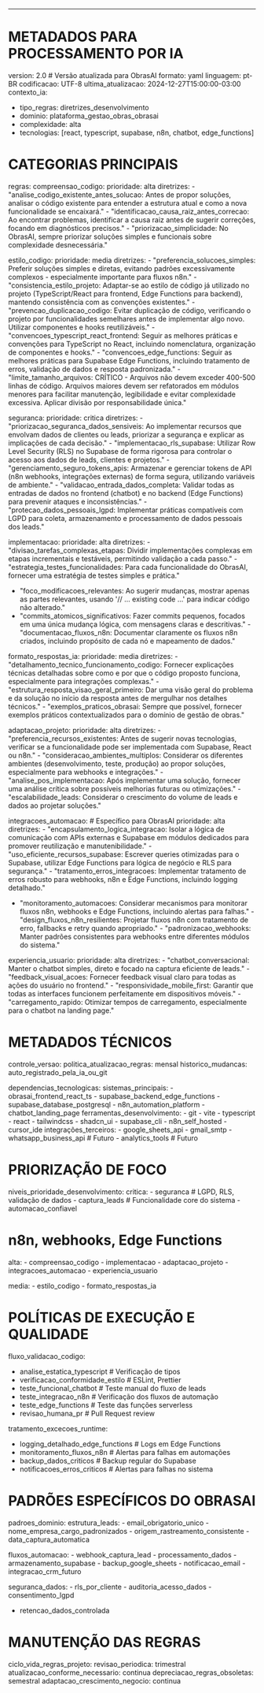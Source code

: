 ---

# METADADOS PARA PROCESSAMENTO POR IA

version: 2.0 # Versão atualizada para ObrasAI formato: yaml linguagem: pt-BR
codificacao: UTF-8 ultima_atualizacao: 2024-12-27T15:00:00-03:00 contexto_ia:

- tipo_regras: diretrizes_desenvolvimento
- dominio: plataforma_gestao_obras_obrasai
- complexidade: alta
- tecnologias: [react, typescript, supabase, n8n, chatbot, edge_functions]

# CATEGORIAS PRINCIPAIS

regras: compreensao_codigo: prioridade: alta diretrizes: -
"analise_codigo_existente_antes_solucao: Antes de propor soluções, analisar o
código existente para entender a estrutura atual e como a nova funcionalidade se
encaixará." - "identificacao_causa_raiz_antes_correcao: Ao encontrar problemas,
identificar a causa raiz antes de sugerir correções, focando em diagnósticos
precisos." - "priorizacao_simplicidade: No ObrasAI, sempre priorizar soluções
simples e funcionais sobre complexidade desnecessária."

estilo_codigo: prioridade: media diretrizes: - "preferencia_solucoes_simples:
Preferir soluções simples e diretas, evitando padrões excessivamente complexos -
especialmente importante para fluxos n8n." - "consistencia_estilo_projeto:
Adaptar-se ao estilo de código já utilizado no projeto (TypeScript/React para
frontend, Edge Functions para backend), mantendo consistência com as convenções
existentes." - "prevencao_duplicacao_codigo: Evitar duplicação de código,
verificando o projeto por funcionalidades semelhares antes de implementar algo
novo. Utilizar componentes e hooks reutilizáveis." -
"convencoes_typescript_react_frontend: Seguir as melhores práticas e convenções
para TypeScript no React, incluindo nomenclatura, organização de componentes e
hooks." - "convencoes_edge_functions: Seguir as melhores práticas para Supabase
Edge Functions, incluindo tratamento de erros, validação de dados e resposta
padronizada." - "limite_tamanho_arquivos: CRÍTICO - Arquivos não devem exceder 400-500 linhas de código. Arquivos maiores devem ser refatorados em módulos menores para facilitar manutenção, legibilidade e evitar complexidade excessiva. Aplicar divisão por responsabilidade única."

seguranca: prioridade: critica diretrizes: -
"priorizacao_seguranca_dados_sensiveis: Ao implementar recursos que envolvam
dados de clientes ou leads, priorizar a segurança e explicar as implicações de
cada decisão." - "implementacao_rls_supabase: Utilizar Row Level Security (RLS)
no Supabase de forma rigorosa para controlar o acesso aos dados de leads,
clientes e projetos." - "gerenciamento_seguro_tokens_apis: Armazenar e gerenciar
tokens de API (n8n webhooks, integrações externas) de forma segura, utilizando
variáveis de ambiente." - "validacao_entrada_dados_completa: Validar todas as
entradas de dados no frontend (chatbot) e no backend (Edge Functions) para
prevenir ataques e inconsistências." - "protecao_dados_pessoais_lgpd:
Implementar práticas compatíveis com LGPD para coleta, armazenamento e
processamento de dados pessoais dos leads."

implementacao: prioridade: alta diretrizes: - "divisao_tarefas_complexas_etapas:
Dividir implementações complexas em etapas incrementais e testáveis, permitindo
validação a cada passo." - "estrategia_testes_funcionalidades: Para cada
funcionalidade do ObrasAI, fornecer uma estratégia de testes simples e prática."

- "foco_modificacoes_relevantes: Ao sugerir mudanças, mostrar apenas as partes
  relevantes, usando '// ... existing code ...' para indicar código não
  alterado."
- "commits_atomicos_significativos: Fazer commits pequenos, focados em uma única
  mudança lógica, com mensagens claras e descritivas." -
  "documentacao_fluxos_n8n: Documentar claramente os fluxos n8n criados,
  incluindo propósito de cada nó e mapeamento de dados."

formato_respostas_ia: prioridade: media diretrizes: -
"detalhamento_tecnico_funcionamento_codigo: Fornecer explicações técnicas
detalhadas sobre como e por que o código proposto funciona, especialmente para
integrações complexas." - "estrutura_resposta_visao_geral_primeiro: Dar uma
visão geral do problema e da solução no início da resposta antes de mergulhar
nos detalhes técnicos." - "exemplos_praticos_obrasai: Sempre que possível,
fornecer exemplos práticos contextualizados para o domínio de gestão de obras."

adaptacao_projeto: prioridade: alta diretrizes: -
"preferencia_recursos_existentes: Antes de sugerir novas tecnologias, verificar
se a funcionalidade pode ser implementada com Supabase, React ou n8n." -
"consideracao_ambientes_multiplos: Considerar os diferentes ambientes
(desenvolvimento, teste, produção) ao propor soluções, especialmente para
webhooks e integrações." - "analise_pos_implementacao: Após implementar uma
solução, fornecer uma análise crítica sobre possíveis melhorias futuras ou
otimizações." - "escalabilidade_leads: Considerar o crescimento do volume de
leads e dados ao projetar soluções."

integracoes_automacao: # Específico para ObrasAI prioridade: alta diretrizes: -
"encapsulamento_logica_integracao: Isolar a lógica de comunicação com APIs
externas e Supabase em módulos dedicados para promover reutilização e
manutenibilidade." - "uso_eficiente_recursos_supabase: Escrever queries
otimizadas para o Supabase, utilizar Edge Functions para lógica de negócio e RLS
para segurança." - "tratamento_erros_integracoes: Implementar tratamento de
erros robusto para webhooks, n8n e Edge Functions, incluindo logging detalhado."

- "monitoramento_automacoes: Considerar mecanismos para monitorar fluxos n8n,
  webhooks e Edge Functions, incluindo alertas para falhas." -
  "design_fluxos_n8n_resilientes: Projetar fluxos n8n com tratamento de erro,
  fallbacks e retry quando apropriado." - "padronizacao_webhooks: Manter padrões
  consistentes para webhooks entre diferentes módulos do sistema."

experiencia_usuario: prioridade: alta diretrizes: - "chatbot_conversacional:
Manter o chatbot simples, direto e focado na captura eficiente de leads." -
"feedback_visual_acoes: Fornecer feedback visual claro para todas as ações do
usuário no frontend." - "responsividade_mobile_first: Garantir que todas as
interfaces funcionem perfeitamente em dispositivos móveis." -
"carregamento_rapido: Otimizar tempos de carregamento, especialmente para o
chatbot na landing page."

# METADADOS TÉCNICOS

controle_versao: politica_atualizacao_regras: mensal historico_mudancas:
auto_registrado_pela_ia_ou_git

dependencias_tecnologicas: sistemas_principais: - obrasai_frontend_react_ts -
supabase_backend_edge_functions - supabase_database_postgresql -
n8n_automation_platform - chatbot_landing_page ferramentas_desenvolvimento: -
git - vite - typescript - react - tailwindcss - shadcn_ui - supabase_cli -
n8n_self_hosted - cursor_ide integrações_terceiros: - google_sheets_api -
gmail_smtp - whatsapp_business_api # Futuro - analytics_tools # Futuro

# PRIORIZAÇÃO DE FOCO

niveis_prioridade_desenvolvimento: critica: - seguranca # LGPD, RLS, validação
de dados - captura_leads # Funcionalidade core do sistema - automacao_confiavel

# n8n, webhooks, Edge Functions

alta: - compreensao_codigo - implementacao - adaptacao_projeto -
integracoes_automacao - experiencia_usuario

media: - estilo_codigo - formato_respostas_ia

# POLÍTICAS DE EXECUÇÃO E QUALIDADE

fluxo_validacao_codigo:

- analise_estatica_typescript # Verificação de tipos
- verificacao_conformidade_estilo # ESLint, Prettier
- teste_funcional_chatbot # Teste manual do fluxo de leads
- teste_integracao_n8n # Verificação dos fluxos de automação
- teste_edge_functions # Teste das funções serverless
- revisao_humana_pr # Pull Request review

tratamento_excecoes_runtime:

- logging_detalhado_edge_functions # Logs em Edge Functions
- monitoramento_fluxos_n8n # Alertas para falhas em automações
- backup_dados_criticos # Backup regular do Supabase
- notificacoes_erros_criticos # Alertas para falhas no sistema

# PADRÕES ESPECÍFICOS DO OBRASAI

padroes_dominio: estrutura_leads: - email_obrigatorio_unico -
nome_empresa_cargo_padronizados - origem_rastreamento_consistente -
data_captura_automatica

fluxos_automacao: - webhook_captura_lead - processamento_dados -
armazenamento_supabase - backup_google_sheets - notificacao_email -
integracao_crm_futuro

seguranca_dados: - rls_por_cliente - auditoria_acesso_dados - consentimento_lgpd

- retencao_dados_controlada

# MANUTENÇÃO DAS REGRAS

ciclo_vida_regras_projeto: revisao_periodica: trimestral
atualizacao_conforme_necessario: continua depreciacao_regras_obsoletas:
semestral adaptacao_crescimento_negocio: continua
